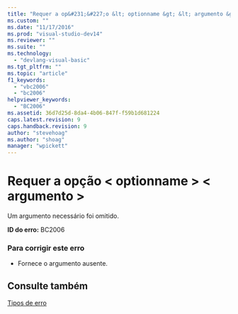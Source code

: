 ```yaml
---
title: "Requer a op&#231;&#227;o &lt; optionname &gt; &lt; argumento &gt; | Microsoft Docs"
ms.custom: ""
ms.date: "11/17/2016"
ms.prod: "visual-studio-dev14"
ms.reviewer: ""
ms.suite: ""
ms.technology: 
  - "devlang-visual-basic"
ms.tgt_pltfrm: ""
ms.topic: "article"
f1_keywords: 
  - "vbc2006"
  - "bc2006"
helpviewer_keywords: 
  - "BC2006"
ms.assetid: 36d7d25d-8da4-4b06-847f-f59b1d681224
caps.latest.revision: 9
caps.handback.revision: 9
author: "stevehoag"
ms.author: "shoag"
manager: "wpickett"
---
```

# Requer a op&#231;&#227;o &lt; optionname &gt; &lt; argumento &gt;
Um argumento necessário foi omitido.  
  
 **ID do erro:** BC2006  
  
### Para corrigir este erro  
  
-   Fornece o argumento ausente.  
  
## Consulte também  
 [Tipos de erro](../../visual-basic/programming-guide/language-features/error-types.md)